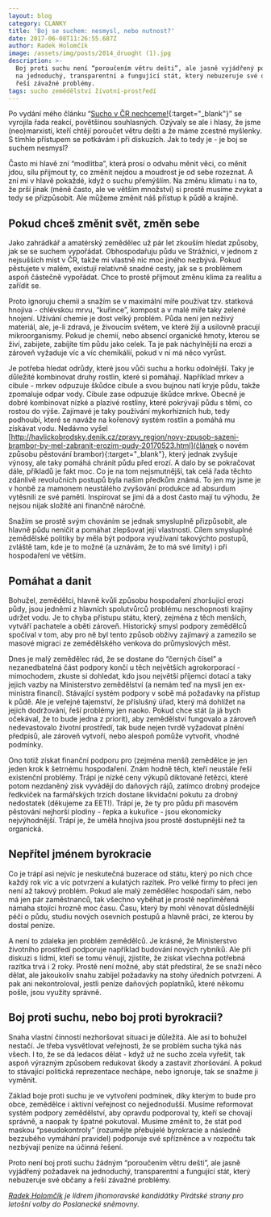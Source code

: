 ```yaml
---
layout: blog
category: CLANKY
title: 'Boj se suchem: nesmysl, nebo nutnost?'
date: 2017-06-08T11:26:55.687Z
author: Radek Holomčík
image: /assets/img/posts/2014_druoght (1).jpg
description: >-
  Boj proti suchu není “poroučením větru dešti”, ale jasně vyjádřený požadavek
  na jednoduchý, transparentní a fungující stát, který nebuzeruje své občany a
  řeší závažné problémy.
tags: sucho zemědělství životní-prostředí
---
```

Po vydání mého článku “[Sucho v ČR nechceme!](https://jihomoravsky.pirati.cz/tiskove-zpravy/sucho-v-r-nechceme.html){:target="_blank"}” se vyrojila řada reakcí, povětšinou souhlasných. Ozývaly se ale i hlasy, že jsme (neo)marxisti, kteří chtějí poroučet větru dešti a že máme zcestné myšlenky. S tímhle přístupem se potkávám i při diskuzích.  Jak to tedy je - je boj se suchem nesmysl?

Často mi hlavě zní “modlitba”, která prosí o odvahu měnit věci, co měnit jdou, sílu přijmout ty, co změnit nejdou a moudrost je od sebe rozeznat. A zní mi v hlavě pokaždé, když o suchu přemýšlím. Na změnu klimatu i na to, že prší jinak (méně často, ale ve větším množství) si prostě musíme zvykat a tedy se přizpůsobit. Ale můžeme změnit náš přístup k půdě a krajině.

## Pokud chceš změnit svět, změn sebe

Jako zahrádkář a amatérský zemědělec už pár let zkouším hledat způsoby, jak se se suchem vypořádat. Obhospodařuju půdu ve Strážnici, v jednom z nejsušších míst v ČR, takže mi vlastně nic moc jiného nezbývá. Pokud pěstujete v malém, existují relativně snadné cesty, jak se s problémem aspoň částečně vypořádat. Chce to prostě přijmout změnu klima za realitu a zařídit se.

Proto ignoruju chemii a snažím se v maximální míře používat tzv. statková hnojiva - chlévskou mrvu, “kuřince”, kompost a v malé míře taky zelené hnojení. Užívání chemie je dost velký problém. Půda není jen neživý materiál, ale, je-li zdravá, je živoucím světem, ve které žijí a usilovně pracují mikroorganismy. Pokud je chemií, nebo absencí organické hmoty, kterou se živí, zabijete, zabíjíte tím půdu jako celek. Ta je pak náchylnější na erozi a zároveň vyžaduje víc a víc chemikálií, pokud v ní má něco vyrůst.

Je potřeba hledat odrůdy, které jsou vůči suchu a horku odolnější. Taky je důležité kombinovat druhy rostlin, které si pomáhají. Například mrkev a cibule - mrkev odpuzuje škůdce cibule a svou bujnou natí kryje půdu, takže zpomaluje odpar vody. Cibule zase odpuzuje škůdce mrkve. Obecně je dobré kombinovat nízké a plazivé rostliny, které pokrývají půdu s těmi, co rostou do výše. Zajímavé je taky používání mykorhizních hub, tedy podhoubí, které se naváže na kořenový systém rostlin a pomáhá mu získávat vodu. Nedávno vyšel [http://havlickobrodsky.denik.cz/zpravy_region/novy-zpusob-sazeni-brambor-by-mel-zabranit-erozim-pudy-20170523.html](článek o novém způsobu pěstování brambor){:target="_blank"}, který jednak zvyšuje výnosy, ale taky pomáhá chránit půdu před erozí. A dalo by se pokračovat dále, příkladů je fakt moc. Co je na tom nejsmutnější, tak celá řada těchto zdánlivě revolučních postupů byla našim předkům známá. To jen my jsme je v honbě za mamonem neustálého zvyšování produkce ad absurdum vytěsnili ze své paměti. Inspirovat se jimi dá a dost často mají tu výhodu, že nejsou nijak složité ani  finančně náročné.

Snažím se prostě svým chováním se jednak smysluplně přizpůsobit, ale hlavně půdu neničit a pomáhat zlepšovat její vlastnosti. Cílem smysluplné zemědělské politiky by měla být podpora využívaní takovýchto postupů, zvláště tam, kde je to možné (a uznávám, že to má své limity) i při hospodaření ve větším.

## Pomáhat a danit

Bohužel, zemědělci, hlavně kvůli způsobu hospodaření zhoršující erozi půdy, jsou jedněmi z hlavních spolutvůrců problému neschopnosti krajiny udržet vodu. Je to chyba přístupu státu, který, zejména z těch menších, vytváří pachatele a oběti zároveň. Historický smysl podpory zemědělců spočíval v tom, aby pro ně byl tento způsob obživy zajímavý a zamezilo se masové migraci ze zemědělského venkova do průmyslových měst.

Dnes je malý zemědělec rád, že se dostane do “černých čísel” a nezanedbatelná část podpory končí u těch největších agrokorporací - mimochodem, zkuste si dohledat, kdo jsou největší příjemci dotací a taky jejich vazby na Ministerstvo zemědělství (a nemám teď na mysli jen ex-ministra financí). Stávající systém podpory v sobě má požadavky na přístup k půdě. Ale je veřejné tajemství, že příslušný úřad, který má dohlížet na jejich dodržování, řeší problémy jen naoko. Pokud chce stát (a já bych očekával, že to bude jedna z priorit), aby zemědělství fungovalo a zároveň nedevastovalo životní prostředí, tak bude nejen tvrdě vyžadovat plnění předpisů, ale zároveň vytvoří, nebo alespoň pomůže vytvořit, vhodné podmínky.

Ono totiž získat finanční podporu pro (zejména menší) zemědělce je jen jeden krok k šetrnému hospodaření. Znám hodně těch, kteří neustále řeší existenční problémy. Trápí je nízké ceny výkupů diktované řetězci, které potom nezdaněný zisk vyvádějí do daňových rájů, zatímco drobný prodejce ředkviček na farmářských trzích dostane likvidační pokutu za drobný nedostatek (děkujeme za EET!). Trápí je, že ty pro půdu při masovém pěstování nejhorší plodiny - řepka a kukuřice - jsou ekonomicky nejvýhodnější. Trápí je, že umělá hnojiva jsou prostě dostupnější než ta organická.

## Nepřítel jménem byrokracie

Co je trápí asi nejvíc je neskutečná buzerace od státu, který po nich chce každý rok víc a víc potvrzení a kulatých razítek. Pro velké firmy to přeci jen není až takový problém. Pokud ale malý zemědělec hospodaří sám, nebo má jen pár zaměstnanců, tak všechno vyběhat je prostě nepřiměřená námaha stojící hrozně moc času. Času, který by mohl věnovat důslednější péči o půdu, studiu nových osevních postupů a hlavně práci, ze kterou by dostal peníze.

A není to zdaleka jen problém zemědělců. Je krásné, že Ministerstvo životního prostředí podporuje například budování nových rybníků. Ale při diskuzi s lidmi, kteří se tomu věnují, zjistíte, že získat všechna potřebná razítka trvá i 2 roky. Prostě není možné, aby stát předstíral, že se snaží něco dělat, ale jakoukoliv snahu zabíjel požadavky na stohy úředních potvrzení. A pak ani nekontroloval, jestli peníze daňových poplatníků, které někomu pošle, jsou využity správně.

## Boj proti suchu, nebo boj proti byrokracii?

Snaha vlastní činností nezhoršovat situaci je důležitá. Ale asi to bohužel nestačí. Je třeba vysvětlovat veřejnosti, že se problém sucha týká nás všech. I to, že se dá ledacos dělat - když už ne sucho zcela vyřešit, tak aspoň výrazným způsobem redukovat škody a zastavit zhoršování. A pokud to stávající politická reprezentace nechápe, nebo ignoruje, tak se snažme ji vyměnit.

Základ boje proti suchu je ve vytvoření podmínek, díky kterým to bude pro obce, zemědělce i aktivní veřejnost co nejjednodušší. Musíme reformovat systém podpory zemědělství, aby opravdu podporoval ty, kteří se chovají správně, a naopak ty špatné pokutoval. Musíme změnit to, že stát pod maskou “pseudokontroly” (rozumějte přebujelé byrokracie a následně bezzubého vymáhání pravidel) podporuje své spřízněnce a v rozpočtu tak nezbývají peníze na účinná řešení.

Proto není boj proti suchu žádným “poroučením větru dešti”, ale jasně vyjádřený požadavek na jednoduchý, transparentní a fungující stát, který nebuzeruje své občany a řeší závažné problémy.

*[Radek Holomčík](https://jihomoravsky.pirati.cz/lide/radek-holomcik/) je lídrem jihomoravské kandidátky Pirátské strany pro letošní volby do Poslanecké sněmovny.*

